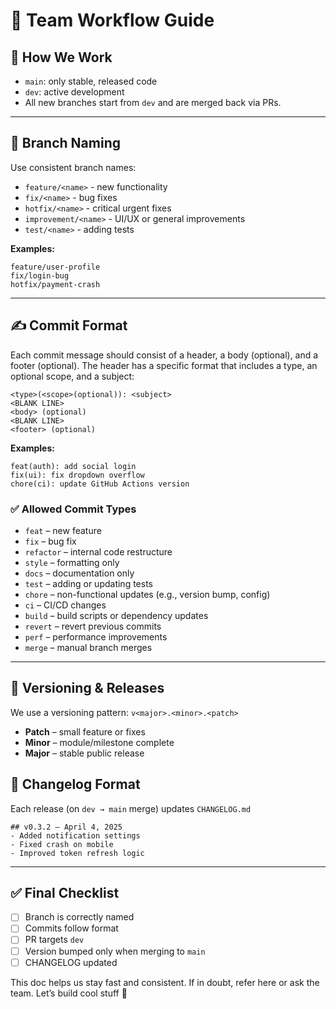 # 🧪 Team Workflow Guide

## 🔧 How We Work
- `main`: only stable, released code
- `dev`: active development
- All new branches start from `dev` and are merged back via PRs.

---

## 🌱 Branch Naming

Use consistent branch names:

- `feature/<name>` - new functionality
- `fix/<name>` - bug fixes
- `hotfix/<name>` - critical urgent fixes
- `improvement/<name>` - UI/UX or general improvements
- `test/<name>` - adding tests



**Examples:**
```
feature/user-profile
fix/login-bug
hotfix/payment-crash
```

---

## ✍️ Commit Format
Each commit message should consist of a header, a body (optional), and a footer (optional). The header has a specific format that includes a type, an optional scope, and a subject:

```
<type>(<scope>(optional)): <subject>
<BLANK LINE>
<body> (optional)
<BLANK LINE>
<footer> (optional)
```

**Examples:**
```
feat(auth): add social login
fix(ui): fix dropdown overflow
chore(ci): update GitHub Actions version
```

### ✅ Allowed Commit Types
- `feat` – new feature
- `fix` – bug fix
- `refactor` – internal code restructure
- `style` – formatting only
- `docs` – documentation only
- `test` – adding or updating tests
- `chore` – non-functional updates (e.g., version bump, config)
- `ci` – CI/CD changes
- `build` – build scripts or dependency updates
- `revert` – revert previous commits
- `perf` – performance improvements
- `merge` – manual branch merges

---

## 🚀 Versioning & Releases
We use a versioning pattern: `v<major>.<minor>.<patch>`

- **Patch** – small feature or fixes
- **Minor** – module/milestone complete
- **Major** – stable public release



## 📝 Changelog Format
Each release (on `dev → main` merge) updates `CHANGELOG.md`
```
## v0.3.2 – April 4, 2025
- Added notification settings
- Fixed crash on mobile
- Improved token refresh logic
```

---

## ✅ Final Checklist
- [ ] Branch is correctly named
- [ ] Commits follow format
- [ ] PR targets `dev`
- [ ] Version bumped only when merging to `main`
- [ ] CHANGELOG updated

This doc helps us stay fast and consistent. If in doubt, refer here or ask the team. Let’s build cool stuff 🚀